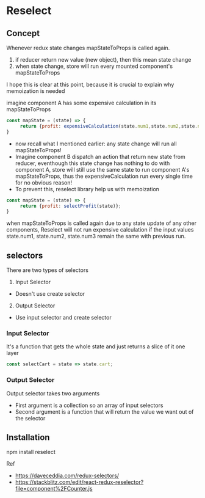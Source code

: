 # Reselect

## Concept 
Whenever redux state changes mapStateToProps is called again. 

1. if reducer return new value (new object), then this mean state change
2. when state change, store will run every mounted component's mapStateToProps

I hope this is clear at this point, because it is crucial to explain why memoization is needed

imagine component A has some expensive calculation in its mapStateToProps

```javascript
const mapState = (state) => {
     return {profit: expensiveCalculation(state.num1,state.num2,state.num3)};
}
```
- now recall what I mentioned earlier: any state change will run all mapStateToProps!
- Imagine component B dispatch an action that return new state from reducer, eventhough this state change has nothing to do with component A, store will still use the same state to run component A's mapStateToProps, thus the expensiveCalculation run every single time for no obvious reason!
- To prevent this, reselect library help us with memoization

```javascript
const mapState = (state) => {
     return {profit: selectProfit(state)};
}
```
when mapStateToProps is called again due to any state update of any other components,  Reselect will not run expensive calculation if the input values state.num1, state.num2, state.num3 remain the same with previous run.

## selectors

There are two types of selectors
1. Input Selector
- Doesn't use create selector 
2. Output Selector
- Use input selector and create selector  

### Input Selector 
It's a function that gets the whole state and just returns a slice of it one layer
```javascript
const selectCart = state => state.cart; 
```

### Output Selector 
Output selector takes two arguments 
- First argument is a collection so an array of input selectors
- Second argument is a function that will return the value we want out of the selector


## Installation
npm install reselect


Ref
- https://daveceddia.com/redux-selectors/
- https://stackblitz.com/edit/react-redux-reselector?file=component%2FCounter.js
